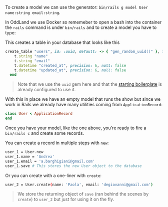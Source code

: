 To create a model we can use the generator: `bin/rails g model User name:string email:string`. 

In OddLand we use Docker so rememeber to open a bash into the container the `rails` command is under `bin/rails` and to create a model you have to type: 

This creates a table in your database that looks like this
```ruby
create_table "users", id: :uuid, default: -> { "gen_random_uuid()" }, force: :cascade do |t|
    t.string "name"
    t.string "email"
    t.datetime "created_at", precision: 6, null: false
    t.datetime "updated_at", precision: 6, null: false
  end
```
> Note that we use the `uuid` gem here and that the [starting boilerplate]() is already configured to use it.

With this in place we have an empty model that runs the show but since we work in Rails we already have many utilities coming from `ApplicationRecord`:
```ruby
class User < ApplicationRecord
end
```
Once you have your model, like the one above, you're ready to fire a `bin/rails c` and create some records.

You can create a record in multiple steps with `new`:
```bash
user_1 = User.new
user_1.name = 'Andrea'
user_1.email = 'a.barghigiani@gmail.com'
user_1.save # This stores the new User object to the database
```
Or you can create with a one-liner with `create`:
```bash
user_2 = User.create(name: 'Paola', email: 'degiovanni@gmail.com')
```
> We store the returning object of `save` (ran behind the scenes by `create`) to `user_2` but just for using it on the fly.